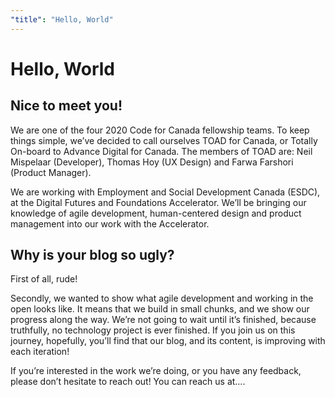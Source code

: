 ```yaml
---
"title": "Hello, World"
---
```


# Hello, World

## Nice to meet you!

We are one of the four 2020 Code for Canada fellowship teams. To keep things simple, we’ve decided to call ourselves TOAD for Canada, or Totally On-board to Advance Digital for Canada. The members of TOAD are: Neil Mispelaar (Developer), Thomas Hoy (UX Design) and Farwa Farshori (Product Manager).

We are working with Employment and Social Development Canada (ESDC), at the Digital Futures and Foundations Accelerator. We’ll be bringing our knowledge of agile development, human-centered design and product management into our work with the Accelerator.

## Why is your blog so ugly?

First of all, rude! 

Secondly, we wanted to show what agile development and working in the open looks like. It means that we build in small chunks, and we show our progress along the way. We’re not going to wait until it’s finished, because truthfully, no technology project is ever finished. If you join us on this journey, hopefully, you’ll find that our blog, and its content, is improving with each iteration!

If you’re interested in the work we’re doing, or you have any feedback, please don’t hesitate to reach out! You can reach us at….
